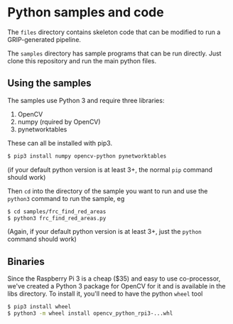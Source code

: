 # Python samples and code

The `files` directory contains skeleton code that can be modified to run a GRIP-generated pipeline.

The `samples` directory has sample programs that can be run directly. Just clone this repository and run the main python files.

## Using the samples

The samples use Python 3 and require three libraries:

1. OpenCV
2. numpy (rquired by OpenCV)
3. pynetworktables

These can all be installed with pip3.

```bash
$ pip3 install numpy opencv-python pynetworktables
```

(if your default python version is at least 3+, the normal `pip` command should work)


Then `cd` into the directory of the sample you want to run and use the `python3` command to run the sample, eg

```bash
$ cd samples/frc_find_red_areas
$ python3 frc_find_red_areas.py
```

(Again, if your default python version is at least 3+, just the `python` command should work)


## Binaries

Since the Raspberry Pi 3 is a cheap ($35) and easy to use co-processor, we've created a Python 3 package for OpenCV for it and is available in the libs directory. To install it, you'll need to have the python `wheel` tool

```bash
$ pip3 install wheel
$ python3 -m wheel install opencv_python_rpi3-...whl
```
